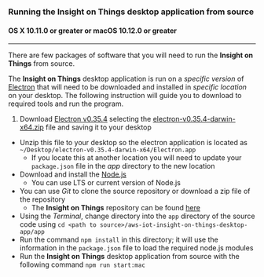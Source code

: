 ### Running the Insight on Things desktop application from source
#### OS X 10.11.0 or greater or macOS 10.12.0 or greater

---

There are few packages of software that you will need to run the __Insight on Things__ from source.

The __Insight on Things__ desktop application is run on a _specific version_ of [Electron](http://electron.atom.io/) that will need to be downloaded and installed in _specific location_ on your desktop.  The following instruction will guide you to download to required tools and run the program.


1. Download [Electron v0.35.4](https://github.com/electron/electron/releases/tag/v0.35.4) selecting the [electron-v0.35.4-darwin-x64.zip](https://github.com/electron/electron/releases/download/v0.35.4/electron-v0.35.4-darwin-x64.zip) file and saving it to your desktop
- Unzip this file to your desktop so the electron application is located as `~/Desktop/electron-v0.35.4-darwin-x64/Electron.app`
  - If you locate this at another location you will need to update your `package.json` file in the _app_ directory to the new location
- Download and install the [Node.js](https://nodejs.org/)
  - You can use LTS or current version of Node.js
- You can use _Git_ to clone the source repository or download a zip file of the repository
  - The __Insight on Things__ repository can be found [here](https://github.com/MicrochipTech/aws-iot-insight-on-things-desktop-app)
- Using the _Terminal_, change directory into the `app` directory of the source code using `cd <path to source>/aws-iot-insight-on-things-desktop-app/app`
- Run the command `npm install` in this directory; it will use the information in the `package.json` file to load the required node.js modules
- Run the __Insight on Things__ desktop application from source with the following command `npm run start:mac`
